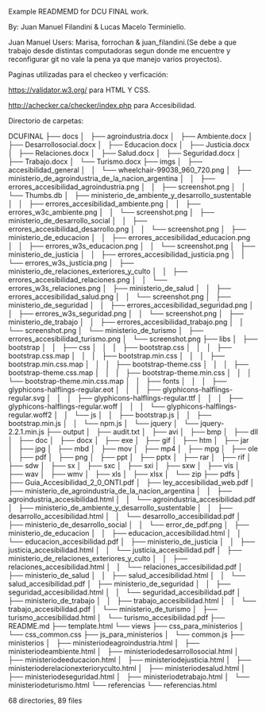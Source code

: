 Example READMEMD for DCU FINAL work.

By: Juan Manuel Filandini & Lucas Macelo Terminiello.

Juan Manuel Users: Marisa, forrochan & juan_filandini.(Se debe a que trabajo desde distintas computadoras segun donde me encuentre y reconfigurar git no vale la pena ya que manejo varios proyectos).

Paginas utilizadas para el checkeo y verficación:

https://validator.w3.org/ para HTML Y CSS.

http://achecker.ca/checker/index.php para Accesibilidad.

Directorio de carpetas:

DCUFINAL
├── docs
│   ├── agroindustria.docx
│   ├── Ambiente.docx
│   ├── Desarrollosocial.docx
│   ├── Educacion.docx
│   ├── Justicia.docx
│   ├── Relaciones.docx
│   ├── Salud.docx
│   ├── Seguridad.docx
│   ├── Trabajo.docx
│   └── Turismo.docx
├── imgs
│   ├── accesibilidad_general
│   │   └── wheelchair-99038_960_720.png
│   ├── ministerio_de_agroindustria_de_la_nacion_argentina
│   │   ├── errores_accesibilidad_agroindustria.png
│   │   ├── screenshot.png
│   │   └── Thumbs.db
│   ├── ministerio_de_ambiente_y_desarrollo_sustentable
│   │   ├── errores_accesibilidad_ambiente.png
│   │   ├── errores_w3c_ambiente.png
│   │   └── screenshot.png
│   ├── ministerio_de_desarrollo_social
│   │   ├── errores_accesibilidad_desarrollo.png
│   │   └── screenshot.png
│   ├── ministerio_de_educacion
│   │   ├── errores_accesibilidad_educacion.png
│   │   ├── errores_w3s_educacion.png
│   │   └── screenshot.png
│   ├── ministerio_de_justicia
│   │   ├── errores_accesibilidad_justicia.png
│   │   └── errores_w3s_justicia.png
│   ├── ministerio_de_relaciones_exteriores_y_culto
│   │   ├── errores_accesibilidad_relaciones.png
│   │   └── errores_w3s_relaciones.png
│   ├── ministerio_de_salud
│   │   ├── errores_accesibilidad_salud.png
│   │   └── screenshot.png
│   ├── ministerio_de_seguridad
│   │   ├── errores_accesibilidad_seguridad.png
│   │   ├── errores_w3s_seguridad.png
│   │   └── screenshot.png
│   ├── ministerio_de_trabajo
│   │   ├── errores_accesibilidad_trabajo.png
│   │   └── screenshot.png
│   └── ministerio_de_turismo
│       ├── errores_accesibilidad_turismo.png
│       └── screenshot.png
├── libs
│   ├── bootstrap
│   │   ├── css
│   │   │   ├── bootstrap.css
│   │   │   ├── bootstrap.css.map
│   │   │   ├── bootstrap.min.css
│   │   │   ├── bootstrap.min.css.map
│   │   │   ├── bootstrap-theme.css
│   │   │   ├── bootstrap-theme.css.map
│   │   │   ├── bootstrap-theme.min.css
│   │   │   └── bootstrap-theme.min.css.map
│   │   ├── fonts
│   │   │   ├── glyphicons-halflings-regular.eot
│   │   │   ├── glyphicons-halflings-regular.svg
│   │   │   ├── glyphicons-halflings-regular.ttf
│   │   │   ├── glyphicons-halflings-regular.woff
│   │   │   └── glyphicons-halflings-regular.woff2
│   │   └── js
│   │       ├── bootstrap.js
│   │       ├── bootstrap.min.js
│   │       └── npm.js
│   └── jquery
│       └── jquery-2.2.1.min.js
├── output
│   ├── audit.txt
│   ├── avi
│   ├── bmp
│   ├── dll
│   ├── doc
│   ├── docx
│   ├── exe
│   ├── gif
│   ├── htm
│   ├── jar
│   ├── jpg
│   ├── mbd
│   ├── mov
│   ├── mp4
│   ├── mpg
│   ├── ole
│   ├── pdf
│   ├── png
│   ├── ppt
│   ├── pptx
│   ├── rar
│   ├── rif
│   ├── sdw
│   ├── sx
│   ├── sxc
│   ├── sxi
│   ├── sxw
│   ├── vis
│   ├── wav
│   ├── wmv
│   ├── xls
│   ├── xlsx
│   └── zip
├── pdfs
│   ├── Guia_Accesibilidad_2_0_ONTI.pdf
│   ├── ley_accesibilidad_web.pdf
│   ├── ministerio_de_agroindustria_de_la_nacion_argentina
│   │   ├── agroindustria_accesibilidad.html
│   │   └── agroindustria_accesibilidad.pdf
│   ├── ministerio_de_ambiente_y_desarrollo_sustentable
│   │   ├── desarrollo_accesibilidad.html
│   │   └── desarrollo_accesibilidad.pdf
│   ├── ministerio_de_desarrollo_social
│   │   └── error_de_pdf.png
│   ├── ministerio_de_educacion
│   │   ├── educacion_accesibilidad.html
│   │   └── educacion_accesibilidad.pdf
│   ├── ministerio_de_justicia
│   │   ├── justicia_accesibilidad.html
│   │   └── justicia_accesibilidad.pdf
│   ├── ministerio_de_relaciones_exteriores_y_culto
│   │   ├── relaciones_accesibilidad.html
│   │   └── relaciones_accesibilidad.pdf
│   ├── ministerio_de_salud
│   │   ├── salud_accesibilidad.html
│   │   └── salud_accesibilidad.pdf
│   ├── ministerio_de_seguridad
│   │   ├── seguridad_accesibilidad.html
│   │   └── seguridad_accesibilidad.pdf
│   ├── ministerio_de_trabajo
│   │   ├── trabajo_accesibilidad.html
│   │   └── trabajo_accesibilidad.pdf
│   └── ministerio_de_turismo
│       ├── turismo_accesibilidad.html
│       └── turismo_accesibilidad.pdf
├── README.md
├── template.html
└── views
    ├── css_para_ministerios
    │   └── css_common.css
    ├── js_para_ministerios
    │   └── common.js
    ├── ministerios
    │   ├── ministeriodeagroindustria.html
    │   ├── ministeriodeambiente.html
    │   ├── ministeriodedesarrollosocial.html
    │   ├── ministeriodeeducacion.html
    │   ├── ministeriodejusticia.html
    │   ├── ministerioderelacionexterioryculto.html
    │   ├── ministeriodesalud.html
    │   ├── ministeriodeseguridad.html
    │   ├── ministeriodetrabajo.html
    │   └── ministeriodeturismo.html
    └── referencias
        └── referencias.html

68 directories, 89 files

